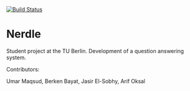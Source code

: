 [![Build Status](https://travis-ci.org/impro3-nerdle/nerdle.svg?branch=master)](https://travis-ci.org/impro3-nerdle/nerdle)

Nerdle
======

Student project at the TU Berlin. Development of a question answering system. 

Contributors:

Umar Maqsud, Berken Bayat, Jasir El-Sobhy, Arif Oksal
